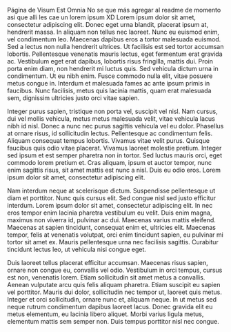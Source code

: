 Página de Visum Est Omnia
No se que más agregar al readme de momento asi que alli les cae un lorem ipsum XD
Lorem ipsum dolor sit amet, consectetur adipiscing elit. Donec eget urna blandit, placerat ipsum at, hendrerit massa. In aliquam non tellus nec laoreet. Nunc eu euismod enim, vel condimentum leo. Maecenas dapibus eros a tortor malesuada euismod. Sed a lectus non nulla hendrerit ultrices. Ut facilisis est sed tortor accumsan lobortis. Pellentesque venenatis mauris lectus, eget fermentum erat gravida ac. Vestibulum eget erat dapibus, lobortis risus fringilla, mattis dui. Proin porta enim diam, non hendrerit mi luctus quis. Sed vehicula dictum urna in condimentum. Ut eu nibh enim. Fusce commodo nulla elit, vitae posuere metus congue in. Interdum et malesuada fames ac ante ipsum primis in faucibus. Nunc facilisis, metus quis lacinia mattis, quam erat malesuada sem, dignissim ultricies justo orci vitae sapien.

Integer purus sapien, tristique non porta vel, suscipit vel nisl. Nam cursus, dui vel mollis vehicula, metus metus malesuada velit, vitae vehicula lacus nibh id nisl. Donec a nunc nec purus sagittis vehicula vel eu dolor. Phasellus at ornare risus, id sollicitudin lectus. Pellentesque ac condimentum felis. Aliquam consequat tempus lobortis. Vivamus vitae velit purus. Quisque faucibus quis odio vitae placerat. Vivamus laoreet molestie pretium. Integer sed ipsum et est semper pharetra non in tortor. Sed luctus mauris orci, eget commodo lorem pretium et. Cras aliquam, ipsum et auctor tempor, nunc enim sagittis risus, sit amet mattis est nunc a nisl. Duis eu odio eros. Lorem ipsum dolor sit amet, consectetur adipiscing elit.

Nam interdum neque at scelerisque dictum. Suspendisse pellentesque ut diam et porttitor. Nunc quis cursus elit. Sed congue nisl sed justo efficitur interdum. Lorem ipsum dolor sit amet, consectetur adipiscing elit. In nec eros tempor enim lacinia pharetra vestibulum eu velit. Duis enim magna, maximus non viverra id, pulvinar ac dui. Maecenas varius mattis eleifend. Maecenas at sapien tincidunt, consequat enim et, ultricies elit. Maecenas tempor, felis at venenatis volutpat, orci enim tincidunt sapien, eu pulvinar mi tortor sit amet ex. Mauris pellentesque urna nec facilisis sagittis. Curabitur tincidunt lectus leo, ut vehicula nisi congue eget.

Duis laoreet tellus placerat efficitur accumsan. Maecenas risus sapien, ornare non congue eu, convallis vel odio. Vestibulum in orci tempus, cursus est non, venenatis lorem. Etiam sollicitudin sit amet metus a convallis. Aenean vulputate arcu quis felis aliquam pharetra. Etiam suscipit eu sapien vel porttitor. Mauris dui dolor, sollicitudin nec tempor ut, laoreet quis metus. Integer et orci sollicitudin, ornare nunc et, aliquam neque. In ut metus sed neque rutrum condimentum dapibus laoreet lacus. Donec gravida elit eu metus elementum, eu lacinia libero aliquet. Morbi varius ligula metus, elementum mattis sem semper non. Duis tempus porttitor nisl nec congue.
